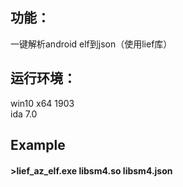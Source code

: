 ## 功能：
一键解析android elf到json（使用lief库）  

## 运行环境：
win10 x64 1903  
ida 7.0

## Example
#### >lief_az_elf.exe libsm4.so libsm4.json

